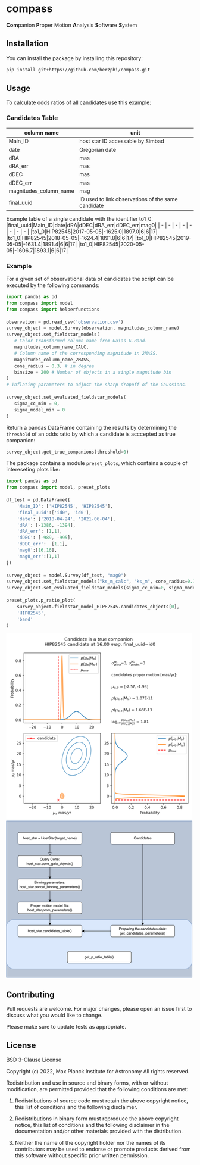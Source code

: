 # compass
**Com**panion **P**roper Motion **A**nalysis **S**oftware **S**ystem

## Installation

You can install the package by installing this repository:

```bash
pip install git+https://github.com/herzphi/compass.git
```

## Usage
To calculate odds ratios of all candidates use this example:
### Candidates Table
| column name | unit |
| ----------- | ----------- |
| Main_ID | host star ID accessable by Simbad  |
| date | Gregorian date |
| dRA | mas |
| dRA_err | mas |
| dDEC | mas |
| dDEC_err | mas |
| magnitudes_column_name | mag |
| final_uuid | ID used to link observations of the same candidate |

Example table of a single candidate with the identifier to1_0:
|final_uuid|Main_ID|date|dRA|dDEC|dRA_err|dDEC_err|mag0|
| - | - | - | - | - | - | - | - |
|to1_0|HIP82545|2017-05-05|-1625.0|1897.0|6|6|17|
|to1_0|HIP82545|2018-05-05|-1624.4|1891.8|6|6|17|
|to1_0|HIP82545|2019-05-05|-1631.4|1891.4|6|6|17|
|to1_0|HIP82545|2020-05-05|-1606.7|1893.1|6|6|17|


### Example
For a given set of observational data of candidates the script can be executed by the following commands:
```python
import pandas as pd
from compass import model
from compass import helperfunctions

observation = pd.read_csv('observation.csv')
survey_object = model.Survey(observation, magnitudes_column_name)
survey_object.set_fieldstar_models(
   # Color transformed column name from Gaias G-Band.
   magnitudes_column_name_CALC,
   # Column name of the corresponding magnitude in 2MASS.
   magnitudes_column_name_2MASS,
   cone_radius = 0.3, # in degree
   binsize = 200 # Number of objects in a single magnitude bin
)
# Inflating parameters to adjust the sharp dropoff of the Gaussians.

survey_object.set_evaluated_fieldstar_models(
   sigma_cc_min = 0,
   sigma_model_min = 0
)
```
Return a pandas DataFrame containing the results by determining the `threshold` of an odds ratio by which a candidate is acccepted as true companion:
```python 
survey_object.get_true_companions(threshold=0)
```

The package contains a module `preset_plots`, which contains a couple of intereseting plots like:
```python
import pandas as pd
from compass import model, preset_plots

df_test = pd.DataFrame({
    'Main_ID': ['HIP82545', 'HIP82545'],
    'final_uuid':['id0', 'id0'],
    'date': ['2018-04-24', '2021-06-04'],
    'dRA': [-1386, -1394],
    'dRA_err': [1,1],
    'dDEC': [-989, -995],
    'dDEC_err':  [1,1],
    'mag0':[16,16],
    'mag0_err':[1,1]
})

survey_object = model.Survey(df_test, "mag0")
survey_object.set_fieldstar_models("ks_m_calc", "ks_m", cone_radius=0.1, binsize=50)
survey_object.set_evaluated_fieldstar_models(sigma_cc_min=0, sigma_model_min=0)

preset_plots.p_ratio_plot(
    survey_object.fieldstar_model_HIP82545.candidates_objects[0],
    'HIP82545',
    'band'
)
```
<img src="plots_example/p_ratio.png" alt="Image" width="500">

<img src="plots_example/diagram.png" alt="Image" width="500">

## Contributing

Pull requests are welcome. For major changes, please open an issue first
to discuss what you would like to change.

Please make sure to update tests as appropriate.

## License

BSD 3-Clause License

Copyright (c) 2022,  Max Planck Institute for Astronomy
All rights reserved.

Redistribution and use in source and binary forms, with or without
modification, are permitted provided that the following conditions are met:

1. Redistributions of source code must retain the above copyright notice, this
   list of conditions and the following disclaimer.

2. Redistributions in binary form must reproduce the above copyright notice,
   this list of conditions and the following disclaimer in the documentation
   and/or other materials provided with the distribution.

3. Neither the name of the copyright holder nor the names of its
   contributors may be used to endorse or promote products derived from
   this software without specific prior written permission.
